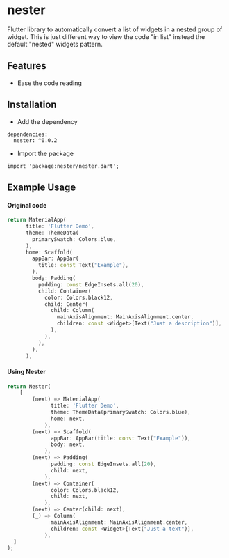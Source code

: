 # nester

Flutter library to automatically convert a list of widgets in a nested group of widget.
This is just different way to view the code "in list" instead the default "nested" widgets pattern.

## Features

- Ease the code reading

## Installation

- Add the dependency

```
dependencies:
  nester: ^0.0.2
```

- Import the package

```
import 'package:nester/nester.dart';
```

## Example Usage

#### **Original code**

```dart
return MaterialApp(
      title: 'Flutter Demo',
      theme: ThemeData(
        primarySwatch: Colors.blue,
      ),
      home: Scaffold(
        appBar: AppBar(
          title: const Text("Example"),
        ),
        body: Padding(
          padding: const EdgeInsets.all(20),
          child: Container(
            color: Colors.black12,
            child: Center(
              child: Column(
                mainAxisAlignment: MainAxisAlignment.center,
                children: const <Widget>[Text("Just a description")],
              ),
            ),
          ),
        ),
      ),
```

#### **Using Nester**

```dart
return Nester(
    [
        (next) => MaterialApp(
              title: 'Flutter Demo',
              theme: ThemeData(primarySwatch: Colors.blue),
              home: next,
            ),
        (next) => Scaffold(
              appBar: AppBar(title: const Text("Example")),
              body: next,
            ),
        (next) => Padding(
              padding: const EdgeInsets.all(20),
              child: next,
            ),
        (next) => Container(
              color: Colors.black12,
              child: next,
            ),
        (next) => Center(child: next),
        (_) => Column(
              mainAxisAlignment: MainAxisAlignment.center,
              children: const <Widget>[Text("Just a text")],
            ),
  ]
);
```
